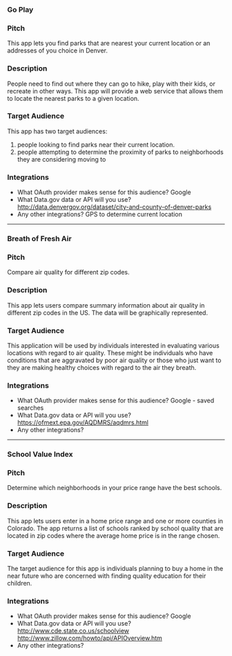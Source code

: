 ### Go Play

### Pitch

This app lets you find parks that are nearest your current location or an addresses of you choice in Denver.

### Description

People need to find out where they can go to hike, play with their kids, or recreate in other ways.  This app will provide
a web service that allows them to locate the nearest parks to a given location.

### Target Audience

This app has two target audiences:
1. people looking to find parks near their current location.
2. people attempting to determine the proximity of parks to neighborhoods they are considering moving to

### Integrations

* What OAuth provider makes sense for this audience? Google
* What Data.gov data or API will you use? http://data.denvergov.org/dataset/city-and-county-of-denver-parks
* Any other integrations? GPS to determine current location

**************************************************************************************************************

### Breath of Fresh Air

### Pitch

Compare air quality for different zip codes.

### Description

This app lets users compare summary information about air quality in different zip codes in the US. The data
will be graphically represented.

### Target Audience

This application will be used by individuals interested in evaluating various locations
with regard to air quality. These might be individuals who have conditions that are aggravated by poor air quality
or those who just want to they are making healthy choices with regard to the air
they breath.

### Integrations

* What OAuth provider makes sense for this audience? Google - saved searches
* What Data.gov data or API will you use? https://ofmext.epa.gov/AQDMRS/aqdmrs.html
* Any other integrations?

******************************************************************************************************************
### School Value Index


### Pitch

Determine which neighborhoods in your price range have the best schools.

### Description

This app lets users enter in a home price range and one or more counties in Colorado.
The app returns a list of schools ranked by school quality that are located in zip
codes where the average home price is in the range chosen.  

### Target Audience

The target audience for this app is individuals planning to buy a home in the near
future who are concerned with finding quality education for their children.

### Integrations

* What OAuth provider makes sense for this audience? Google
* What Data.gov data or API will you use? http://www.cde.state.co.us/schoolview
                                          http://www.zillow.com/howto/api/APIOverview.htm
* Any other integrations?
